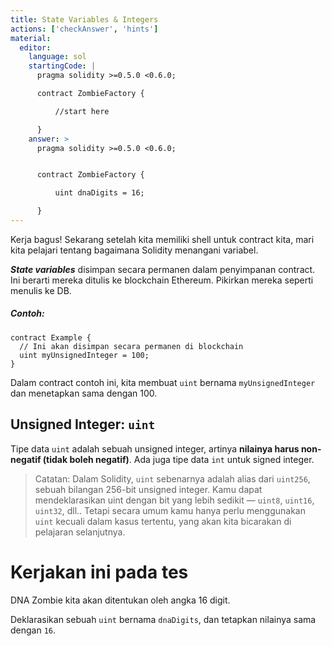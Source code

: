 ```yaml
---
title: State Variables & Integers
actions: ['checkAnswer', 'hints']
material:
  editor:
    language: sol
    startingCode: |
      pragma solidity >=0.5.0 <0.6.0;

      contract ZombieFactory {

          //start here

      }
    answer: >
      pragma solidity >=0.5.0 <0.6.0;


      contract ZombieFactory {

          uint dnaDigits = 16;

      }
---
```


Kerja bagus! Sekarang setelah kita memiliki shell untuk contract kita, mari kita pelajari tentang bagaimana Solidity menangani variabel.

**_State variables_** disimpan secara permanen dalam penyimpanan contract. Ini berarti mereka ditulis ke blockchain Ethereum. Pikirkan mereka seperti menulis ke DB.

##### Contoh:
```
contract Example {
  // Ini akan disimpan secara permanen di blockchain
  uint myUnsignedInteger = 100;
}
```

Dalam contract contoh ini, kita membuat `uint` bernama `myUnsignedInteger` dan menetapkan sama dengan 100.

## Unsigned Integer: `uint`

Tipe data `uint` adalah sebuah unsigned integer, artinya **nilainya harus non-negatif (tidak boleh negatif)**. Ada juga tipe data `int` untuk signed integer.

> Catatan: Dalam Solidity, `uint` sebenarnya adalah alias dari `uint256`, sebuah bilangan 256-bit unsigned integer. Kamu dapat mendeklarasikan uint dengan bit yang lebih sedikit — `uint8`, `uint16`, `uint32`, dll.. Tetapi secara umum kamu hanya perlu menggunakan `uint` kecuali dalam kasus tertentu, yang akan kita bicarakan di pelajaran selanjutnya.

# Kerjakan ini pada tes

DNA Zombie kita akan ditentukan oleh angka 16 digit.

Deklarasikan sebuah `uint` bernama `dnaDigits`, dan tetapkan nilainya sama dengan `16`.
